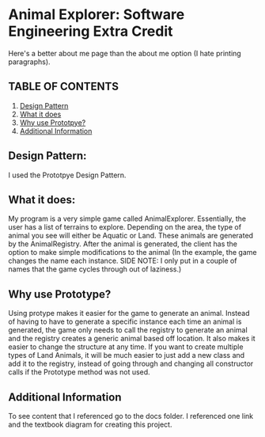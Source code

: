 # Animal Explorer: Software Engineering Extra Credit

Here's a better about me page than the about me option (I hate printing paragraphs). 

## TABLE OF CONTENTS 

1. [Design Pattern](#pattern)
2. [What it does](#desc)
3. [Why use Prototpye?](#why)
4. [Additional Information](#add)


<a name = "pattern"></a>
## Design Pattern: 
  
  I used the Prototpye Design Pattern. 

<a name = "desc"></a>
## What it does: 
  
  My program is a very simple game called AnimalExplorer. Essentially, the user has a list of terrains to explore. 
  Depending on the area, the type of animal you see will either be Aquatic or Land. These animals are generated by the AnimalRegistry. 
  After the animal is generated, the client has the option to make simple modifications to the animal (In the example, the game changes the name each instance. 
  SIDE NOTE: I only put in a couple of names that the game cycles through out of laziness.)
 
<a name = "why"></a>
## Why use Prototype? 
  
  Using protype makes it easier for the game to generate an animal. Instead of having to have to generate a specific instance each time an animal is generated, 
  the game only needs to call the registry to generate an animal and the registry creates a generic animal based off location. It also makes it easier to change 
  the structure at any time. If you want to create multiple types of Land Animals, it will be much easier to just add a new class and add it to the registry, instead
  of going through and changing all constructor calls if the Prototype method was not used.


<a name = "add"></a>
## Additional Information

  To see content that I referenced go to the docs folder. I referenced one link and the textbook diagram for creating this project. 
